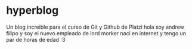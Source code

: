 # hyperblog
Un blog increible para el curso de Git y Github de Platzi 
hola soy andrew filipo y soy el nuevo empleado de lord morker nací en internet y tengo un par de horas de edad :3
